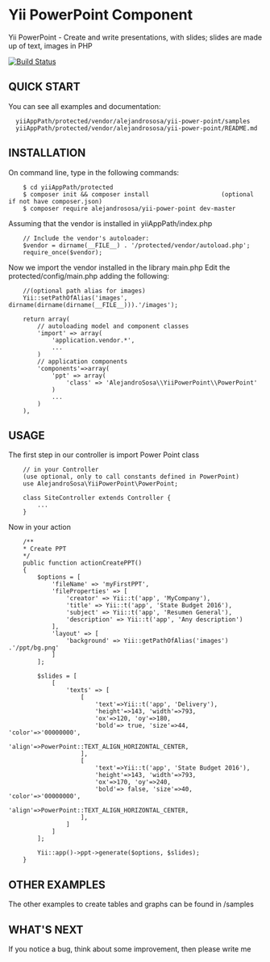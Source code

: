 Yii PowerPoint Component
========================

Yii PowerPoint - Create and write presentations, with slides; slides are made up of text, images in PHP

[![Build Status](https://travis-ci.org/alejandrososa/Yii-PowerPoint-Component.svg?branch=master)](https://travis-ci.org/alejandrososa/Yii-PowerPoint-Component)

QUICK START
-----------

You can see all examples and documentation:

      yiiAppPath/protected/vendor/alejandrososa/yii-power-point/samples
      yiiAppPath/protected/vendor/alejandrososa/yii-power-point/README.md

INSTALLATION
------------

On command line, type in the following commands:

        $ cd yiiAppPath/protected              
        $ composer init && composer install                    (optional if not have composer.json)
        $ composer require alejandrososa/yii-power-point dev-master

Assuming that the vendor is installed in yiiAppPath/index.php

        // Include the vendor's autoloader:
        $vendor = dirname(__FILE__) . '/protected/vendor/autoload.php';
        require_once($vendor);

Now we import the vendor installed in the library main.php
Edit the protected/config/main.php adding the following:

        //(optional path alias for images)
        Yii::setPathOfAlias('images', dirname(dirname(dirname(__FILE__))).'/images');
        
        return array(
            // autoloading model and component classes
            'import' => array(
                'application.vendor.*',
                ...
            )
            // application components
            'components'=>array(
                'ppt' => array(
                    'class' => 'AlejandroSosa\\YiiPowerPoint\\PowerPoint'
                )
                ...
            )
        ),

USAGE
-----

The first step in our controller is import Power Point class

        // in your Controller
        (use optional, only to call constants defined in PowerPoint)
        use AlejandroSosa\YiiPowerPoint\PowerPoint;
        
        class SiteController extends Controller {
            ...
        }
   
Now in your action       
        
        /**
        * Create PPT
        */
        public function actionCreatePPT()
        {
            $options = [
                'fileName' => 'myFirstPPT',
                'fileProperties' => [
                    'creator' => Yii::t('app', 'MyCompany'),
                    'title' => Yii::t('app', 'State Budget 2016'),
                    'subject' => Yii::t('app', 'Resumen General'),
                    'description' => Yii::t('app', 'Any description')
                ],
                'layout' => [
                    'background' => Yii::getPathOfAlias('images') .'/ppt/bg.png'
                ]
            ];
    
            $slides = [
                [
                    'texts' => [
                        [
                            'text'=>Yii::t('app', 'Delivery'),
                            'height'=>143, 'width'=>793,
                            'ox'=>120, 'oy'=>180,
                            'bold'=> true, 'size'=>44, 'color'=>'00000000',
                            'align'=>PowerPoint::TEXT_ALIGN_HORIZONTAL_CENTER,
                        ],
                        [
                            'text'=>Yii::t('app', 'State Budget 2016'),
                            'height'=>143, 'width'=>793,
                            'ox'=>170, 'oy'=>240,
                            'bold'=> false, 'size'=>40, 'color'=>'00000000',
                            'align'=>PowerPoint::TEXT_ALIGN_HORIZONTAL_CENTER,
                        ],
                    ]
                ]
            ];
            
            Yii::app()->ppt->generate($options, $slides);
        }
       
OTHER EXAMPLES    
--------------

The other examples to create tables and graphs can be found in /samples

WHAT'S NEXT
-----------

If you notice a bug, think about some improvement, then please write me